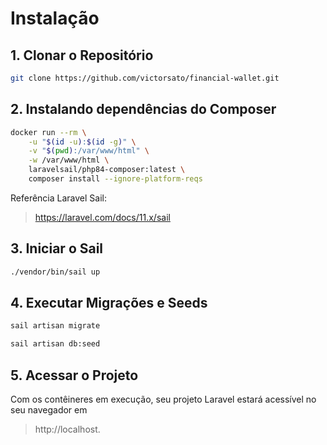 # Instalação

## 1. Clonar o Repositório

```bash
git clone https://github.com/victorsato/financial-wallet.git
```

## 2. Instalando dependências do Composer

```bash
docker run --rm \
    -u "$(id -u):$(id -g)" \
    -v "$(pwd):/var/www/html" \
    -w /var/www/html \
    laravelsail/php84-composer:latest \
    composer install --ignore-platform-reqs
```

Referência Laravel Sail: 
> https://laravel.com/docs/11.x/sail

## 3. Iniciar o Sail

```bash
./vendor/bin/sail up
```

## 4. Executar Migrações e Seeds

```bash
sail artisan migrate
```

```bash
sail artisan db:seed
```

## 5. Acessar o Projeto

Com os contêineres em execução, seu projeto Laravel estará acessível no seu navegador em 
> http://localhost.